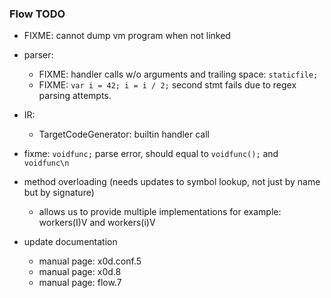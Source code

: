 
### Flow TODO

- FIXME: cannot dump vm program when not linked
- parser:
  - FIXME: handler calls w/o arguments and trailing space: `staticfile;`
  - FIXME: `var i = 42; i = i / 2;` second stmt fails due to regex parsing attempts.
- IR:
  - TargetCodeGenerator: builtin handler call
- fixme: `voidfunc;` parse error, should equal to `voidfunc();` and `voidfunc\n`
- method overloading (needs updates to symbol lookup, not just by name but by signature)
  - allows us to provide multiple implementations for example: workers(I)V and workers(i)V

- update documentation
  - manual page: x0d.conf.5
  - manual page: x0d.8
  - manual page: flow.7
